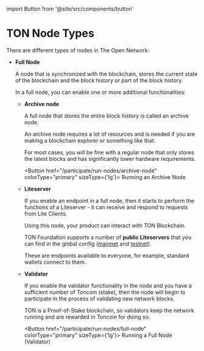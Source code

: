 import Button from '@site/src/components/button'

# TON Node Types

There are different types of nodes in The Open Network:

* **Full Node**

  A node that is synchronized with the blockchain, stores the current state of the blockchain and the block history or part of the block history.

  In a full node, you can enable one or more additional functionalities:

  * **Archive node**
  
     A full node that stores the entire block history is called an archive node.

     An archive node requires a lot of resources and is needed if you are making a blockchain explorer or something like that.

     For most cases, you will be fine with a regular node that only stores the latest blocks and has significantly lower hardware requirements.
  
    <Button href="/participate/run-nodes/archive-node"
    colorType="primary" sizeType={'lg'}>
    Running an Archive Node
    </Button>

  * **Liteserver**

     If you enable an endpoint in a full node, then it starts to perform the functions of a Liteserver - it can receive and respond to requests from Lite Clients.

     Using this node, your product can interact with TON Blockchain.

      TON Foundation supports a number of **public Liteservers** that you can find in the global config ([mainnet](https://ton.org/global-config.json) and [testnet](https://ton.org/testnet-global.config.json)).

     These are endpoints available to everyone, for example, standard wallets connect to them.

  * **Validator** 

     If you enable the validator functionality in the node and you have a sufficient number of Toncoin (stake), then the node will begin to participate in the process of validating new network blocks. 
  
     TON is a Proof-of-Stake blockchain, so validators keep the network running and are rewarded in Toncoin for doing so.
  
    <Button href="/participate/run-nodes/full-node"
    colorType="primary" sizeType={'lg'}>
    Running a Full Node (Validator)
    </Button>